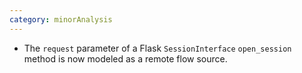 ```yaml
---
category: minorAnalysis
---
```

* The `request` parameter of a Flask `SessionInterface` `open_session` method is now modeled as a remote flow source.
